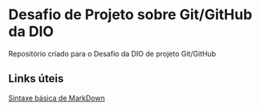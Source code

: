 # Desafio de Projeto sobre Git/GitHub da DIO
Repositório criado para o Desafio da DIO de projeto Git/GitHub

## Links úteis
[Sintaxe básica de MarkDown](https://www.markdownguide.org/basic-syntax/)
